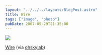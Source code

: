 ```yaml
---
layout: "../../../layouts/BlogPost.astro"
title: Wire
tags: ["image", "photo"]
pubDate: 2007-05-29T21:35:00
---
```


![](/images/notes/wire.jpg)

[Wire](https://www.flickr.com/photos/ohskylab/511298243/) (via [ohskylab](http://flickr.com/photos/ohskylab))
